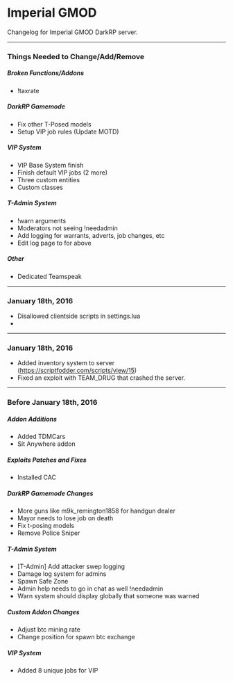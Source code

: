 # Imperial GMOD

Changelog for Imperial GMOD DarkRP server.

---

### Things Needed to Change/Add/Remove

##### Broken Functions/Addons
* !taxrate

##### DarkRP Gamemode
* Fix other T-Posed models
* Setup VIP job rules (Update MOTD)

##### VIP System
* VIP Base System finish
* Finish default VIP jobs (2 more)
* Three custom entities
* Custom classes 

##### T-Admin System
* !warn arguments
* Moderators not seeing !needadmin
* Add logging for warrants, adverts, job changes, etc
* Edit log page to for above

##### Other
* Dedicated Teamspeak

---

### January 18th, 2016
* Disallowed clientside scripts in settings.lua
* 
---

### January 18th, 2016
* Added inventory system to server (https://scriptfodder.com/scripts/view/15)
* Fixed an exploit with TEAM_DRUG that crashed the server.

---

### Before January 18th, 2016

##### Addon Additions
* Added TDMCars
* Sit Anywhere addon

##### Exploits Patches and Fixes
* Installed CAC

##### DarkRP Gamemode Changes
* More guns like m9k_remington1858 for handgun dealer
* Mayor needs to lose job on death
* Fix t-posing models
* Remove Police Sniper
 
##### T-Admin System
* [T-Admin] Add attacker swep logging
* Damage log system for admins
* Spawn Safe Zone
* Admin help needs to go in chat as well !needadmin
* Warn system should display globally that someone was warned

##### Custom Addon Changes
* Adjust btc mining rate
* Change position for spawn btc exchange

##### VIP System
* Added 8 unique jobs for VIP
